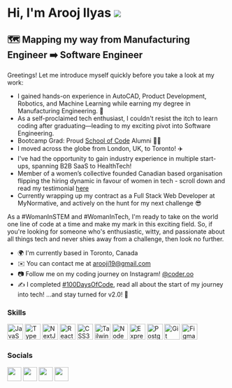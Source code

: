 Hi, I'm Arooj Ilyas ![](https://user-images.githubusercontent.com/18350557/176309783-0785949b-9127-417c-8b55-ab5a4333674e.gif)
===================================================================================================================================

🗺 Mapping my way from Manufacturing Engineer ➡️ Software Engineer
------------------------------------------------------------------
Greetings! Let me introduce myself quickly before you take a look at my work:
- I gained hands-on experience in AutoCAD, Product Development, Robotics, and Machine Learning while earning my degree in Manufacturing Engineering. 📜
- As a self-proclaimed tech enthusiast, I couldn't resist the itch to learn coding after graduating—leading to my exciting pivot into Software Engineering.
- Bootcamp Grad: Proud [School of Code](https://www.schoolofcode.co.uk/) Alumni 👏🏽
- I moved across the globe from London, UK, to Toronto! ✈️
- I've had the opportunity to gain industry experience in multiple start-ups, spanning B2B SaaS to HealthTech!
- Member of a women’s collective founded Canadian based organisation flipping the hiring dynamic in favour of women in tech - scroll down and read my testimonial [here](https://www.trytoast.community/membership)
- Currently wrapping up my contract as a Full Stack Web Developer at MyNormative, and actively on the hunt for my next challenge 😎

As a #WomanInSTEM and #WomanInTech, I'm ready to take on the world one line of code at a time and make my mark in this exciting field. So, if you're looking for someone who's enthusiastic, witty, and passionate about all things tech and never shies away from a challenge, then look no further.

- 🌍 I'm currently based in Toronto, Canada
- ✉️ You can contact me at [arooji19@gmail.com](mailto:arooji19@gmail.com)
- 📷 Follow me on my coding journey on Instagram! [@coder.oo](https://www.instagram.com/coder.oo/)
- ✍️ I completed [#100DaysOfCode](https://github.com/arooj-ilyas/100_days_of_code), read all about the start of my journey into tech! ...and stay turned for v2.0! 👀

### Skills

<p align="left">
<a href="https://developer.mozilla.org/en-US/docs/Web/JavaScript" target="_blank" rel="noreferrer"><img src="https://raw.githubusercontent.com/danielcranney/readme-generator/main/public/icons/skills/javascript-colored.svg" width="36" height="36" alt="JavaScript" /></a>
<a href="https://www.typescriptlang.org/" target="_blank" rel="noreferrer"><img src="https://raw.githubusercontent.com/danielcranney/readme-generator/main/public/icons/skills/typescript-colored.svg" width="36" height="36" alt="TypeScript" /></a>
<a href="https://nextjs.org/docs" target="_blank" rel="noreferrer"><img src="https://raw.githubusercontent.com/danielcranney/readme-generator/main/public/icons/skills/nextjs-colored.svg" width="36" height="36" alt="NextJs" /></a>
<a href="https://reactjs.org/" target="_blank" rel="noreferrer"><img src="https://raw.githubusercontent.com/danielcranney/readme-generator/main/public/icons/skills/react-colored.svg" width="36" height="36" alt="React" /></a>
<a href="https://www.w3.org/TR/CSS/#css" target="_blank" rel="noreferrer"><img src="https://raw.githubusercontent.com/danielcranney/readme-generator/main/public/icons/skills/css3-colored.svg" width="36" height="36" alt="CSS3" /></a>
<a href="https://tailwindcss.com/" target="_blank" rel="noreferrer"><img src="https://raw.githubusercontent.com/danielcranney/readme-generator/main/public/icons/skills/tailwindcss-colored.svg" width="36" height="36" alt="TailwindCSS" /></a>
<a href="https://nodejs.org/en/" target="_blank" rel="noreferrer"><img src="https://raw.githubusercontent.com/danielcranney/readme-generator/main/public/icons/skills/nodejs-colored.svg" width="36" height="36" alt="NodeJS" /></a>
<a href="https://expressjs.com/" target="_blank" rel="noreferrer"><img src="https://raw.githubusercontent.com/danielcranney/readme-generator/main/public/icons/skills/express-colored.svg" width="36" height="36" alt="Express" /></a>
<a href="https://www.postgresql.org/" target="_blank" rel="noreferrer"><img src="https://raw.githubusercontent.com/danielcranney/readme-generator/main/public/icons/skills/postgresql-colored.svg" width="36" height="36" alt="PostgreSQL" /></a>
<a href="https://git-scm.com/" target="_blank" rel="noreferrer"><img src="https://raw.githubusercontent.com/danielcranney/readme-generator/main/public/icons/skills/git-colored.svg" width="36" height="36" alt="Git" /></a>
<a href="https://www.figma.com/" target="_blank" rel="noreferrer"><img src="https://raw.githubusercontent.com/danielcranney/readme-generator/main/public/icons/skills/figma-colored.svg" width="36" height="36" alt="Figma" /></a>
</p>


### Socials

<p align="left"> <a href="https://www.github.com/arooj-ilyas" target="_blank" rel="noreferrer"><img src="https://raw.githubusercontent.com/danielcranney/readme-generator/main/public/icons/socials/github.svg" width="32" height="32" /></a> <a href="http://www.instagram.com/coder.oo" target="_blank" rel="noreferrer"><img src="https://raw.githubusercontent.com/danielcranney/readme-generator/main/public/icons/socials/instagram.svg" width="32" height="32" /></a> <a href="https://www.linkedin.com/in/arooj-ilyas/" target="_blank" rel="noreferrer"><img src="https://raw.githubusercontent.com/danielcranney/readme-generator/main/public/icons/socials/linkedin.svg" width="32" height="32" /></a> <a href="https://www.twitter.com/arooj_dev" target="_blank" rel="noreferrer"><img src="https://raw.githubusercontent.com/danielcranney/readme-generator/main/public/icons/socials/twitter.svg" width="32" height="32" /></a></p>
